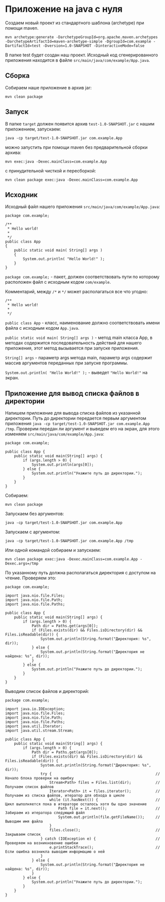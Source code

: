 # Приложение на java с нуля

Создаем новый проект из стандартного шаблона (archetype) при помощи maven.

```
mvn archetype:generate -DarchetypeGroupId=org.apache.maven.archetypes -DarchetypeArtifactId=maven-archetype-simple -DgroupId=com.example -DartifactId=test -Dversion=1.0-SNAPSHOT -DinteractiveMode=false
```

В папке test будет создан наш проект. Исходный код сгенерированного приложения находится в файле ```src/main/java/com/example/App.java```. 

## Сборка

Собираем наше приложение в архив jar:

```
mvn clean package
```

## Запуск

В папке ```target``` должен появится архив ```test-1.0-SNAPSHOT.jar``` с нашим приложением, запускаем:

```
java -cp target/test-1.0-SNAPSHOT.jar com.example.App
```

можно запустить при помощи maven без предварительной сборки архива:

```
mvn exec:java -Dexec.mainClass=com.example.App
```

с принудительной чисткой и пересборкой:

```
mvn clean package exec:java -Dexec.mainClass=com.example.App
```

## Исходник

Исходный файл нашего приложения ```src/main/java/com/example/App.java```:

```
package com.example;

/**
 * Hello world!
 *
 */
public class App 
{
    public static void main( String[] args )
    {
        System.out.println( "Hello World!" );
    }
}
```

```package com.example;``` - пакет, должен соответствовать пути по которому расположен файл с исходным кодом ```com/example```.

Комментарий, между ```/*``` и ```*/``` может располагаться все что угодно:

```
/**
 * Hello world!
 *
 */
```

```public class App``` - класс, наименование должно соответствовать имени файла с исходным кодом ```App.java```.

```public static void main( String[] args )``` - метод main класса App, в методах содержится последовательность действий для нашего приложения, этот метод вызывается при запуске приложения. 

```String[] args``` - параметр args метода main, параметр args содержит массив аргументов переданных при запуске программы.

```System.out.println( "Hello World!" );``` - выведет ```"Hello World!"``` на экран.


## Приложение для вывод списка файлов в директории

Напишем приложение для вывода списка файлов из указанной директории. Путь до директории передается первым аргументом приложения ```java -cp target/test-1.0-SNAPSHOT.jar com.example.App /tmp```. Проверим передан ли аргумент и выведем его на экран, для этого изменяем ```src/main/java/com/example/App.java```:

```
package com.example;

public class App {
    public static void main(String[] args) {
        if (args.length > 0) {
            System.out.println(args[0]);
        } else {
            System.out.println("Укажите путь до директории.");
        }
    }
}
```

Собираем:

```
mvn clean package
```

Запускаем без аргументов:

```
java -cp target/test-1.0-SNAPSHOT.jar com.example.App
```

Запускаем с аргументом:

```
java -cp target/test-1.0-SNAPSHOT.jar com.example.App /tmp
```

Или одной командой собираем и запускаем:

```
mvn clean package exec:java -Dexec.mainClass=com.example.App -Dexec.args=/tmp
```

По указанному путь должна располагаться директория с доступом на чтение. Проверяем это:

```
package com.example;

import java.nio.file.Files;
import java.nio.file.Path;
import java.nio.file.Paths;

public class App {
    public static void main(String[] args) {
        if (args.length > 0) {
            Path dir = Paths.get(args[0]);
            if (Files.exists(dir) && Files.isDirectory(dir) && Files.isReadable(dir)) {
                System.out.println(String.format("Директория: %s", dir));
            } else {
                System.out.println(String.format("Директория не найдена: %s", dir));
            }
        } else {
            System.out.println("Укажите путь до директории.");
        }
    }
}
```

Выводим список файлов и директорий:

```
package com.example;

import java.io.IOException;
import java.nio.file.Files;
import java.nio.file.Path;
import java.nio.file.Paths;
import java.util.Iterator;
import java.util.stream.Stream;

public class App {
    public static void main(String[] args) {
        if (args.length > 0) {
            Path dir = Paths.get(args[0]);
            if (Files.exists(dir) && Files.isDirectory(dir) && Files.isReadable(dir)) {
                System.out.println(String.format("Директория: %s", dir));
                try {                                               // Начало блока проверки на ошибку
                    Stream<Path> files = Files.list(dir);           // Получаем список файлов
                    Iterator<Path> it = files.iterator();           // Получаем из списка файлов, итератор для обхода в цикле
                    while (it.hasNext()) {                          // Цикл выполняется пока в итераторе осталось хотя бы одно значение
                        Path file = it.next();                      // Забираем из итератора следующий файл
                        System.out.println(file.getFileName());     // Выводим имя файла
                    }
                    files.close();                                  // Закрываем список
                } catch (IOException e) {                           // Проверяем на возникновение ошибки
                    e.printStackTrace();                            // Если ошибка возникла выводим информацию о ней
                }
            } else {
                System.out.println(String.format("Директория не найдена: %s", dir));
            }
        } else {
            System.out.println("Укажите путь до директории.");
        }
    }
}
```
